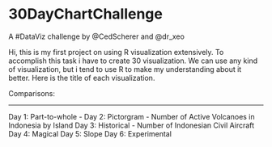 # 30DayChartChallenge
A #DataViz challenge by @CedScherer  and  @dr_xeo

Hi, this is my first project on using R visualization extensively. 
To accomplish this task i have to create 30 visualization. We can use any kind of visualization, but i tend to use R to make my understanding about it better.
Here is the title of each visualization.

Comparisons:
____________________________________________________

Day 1: Part-to-whole - 
Day 2: Pictorgram - Number of Active Volcanoes in Indonesia by Island 
Day 3: Historical - Number of Indonesian Civil Aircraft
Day 4: Magical
Day 5: Slope
Day 6: Experimental
